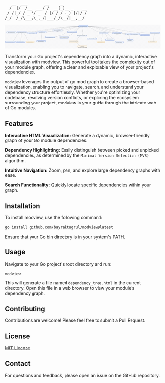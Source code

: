 <pre><code>   __  ___        __     _           
  /  |/  /__  ___/ /  __(_)__ _    __
 / /|_/ / _ \/ _  / |/ / / -_) |/|/ /
/_/  /_/\___/\_,_/|___/_/\__/|__,__/
</code></pre>

![Modview Example Image](modview.png)

Transform your Go project's dependency graph into a dynamic, interactive visualization with modview. 
This powerful tool takes the complexity out of your module graph, offering a clear and explorable view of your 
project's dependencies.

`modview` leverages the output of go mod graph to create a browser-based visualization, 
enabling you to navigate, search, and understand your dependency structure effortlessly. 
Whether you're optimizing your codebase, resolving version conflicts, or exploring the ecosystem 
surrounding your project, modview is your guide through the intricate web of Go modules.

## Features

**Interactive HTML Visualization:** Generate a dynamic, browser-friendly graph of your Go module dependencies.

**Dependency Highlighting:** Easily distinguish between picked and unpicked dependencies, as determined 
by the `Minimal Version Selection (MVS)` algorithm.

**Intuitive Navigation:** Zoom, pan, and explore large dependency graphs with ease.

**Search Functionality:** Quickly locate specific dependencies within your graph.

## Installation

To install modview, use the following command:

```bash
go install github.com/bayraktugrul/modview@latest
```
Ensure that your Go bin directory is in your system's PATH.

## Usage

Navigate to your Go project's root directory and run:
```
modview
```

This will generate a file named `dependency_tree.html` in the current directory. Open this file in a web browser to view
your module's dependency graph.

## Contributing

Contributions are welcome! Please feel free to submit a Pull Request.

## License

[MIT License](LICENSE)

## Contact

For questions and feedback, please open an issue on the GitHub repository.